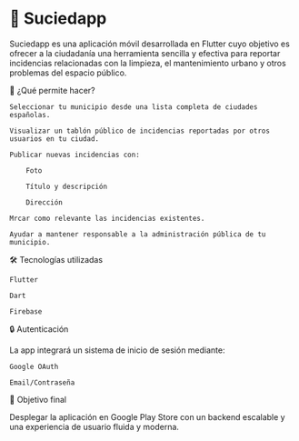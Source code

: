 # 🧼 Suciedapp

Suciedapp es una aplicación móvil desarrollada en Flutter cuyo objetivo es ofrecer a la ciudadanía una herramienta sencilla y efectiva para reportar incidencias relacionadas con la limpieza, el mantenimiento urbano y otros problemas del espacio público.

📲 ¿Qué permite hacer?

    Seleccionar tu municipio desde una lista completa de ciudades españolas.

    Visualizar un tablón público de incidencias reportadas por otros usuarios en tu ciudad.

    Publicar nuevas incidencias con:

        Foto

        Título y descripción

        Dirección 

    Mrcar como relevante las incidencias existentes.

    Ayudar a mantener responsable a la administración pública de tu municipio.

🛠️ Tecnologías utilizadas

    Flutter

    Dart

    Firebase

🔒 Autenticación

La app integrará un sistema de inicio de sesión mediante:

    Google OAuth

    Email/Contraseña

🚀 Objetivo final

Desplegar la aplicación en Google Play Store con un backend escalable y una experiencia de usuario fluida y moderna.
